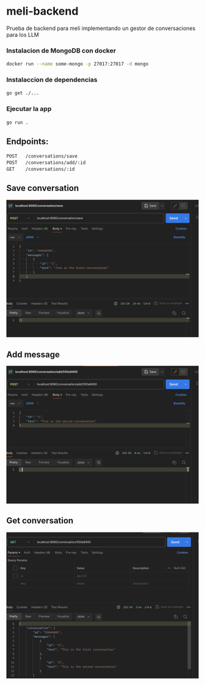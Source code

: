 # meli-backend
Prueba de backend para meli implementando un gestor de conversaciones para los LLM

### Instalacion de MongoDB con docker

``` sh
docker run --name some-mongo -p 27017:27017 -d mongo
```

### Instalaccion de dependencias
```sh
go get ./...
```

### Ejecutar la app
```sh
go run .
```

## Endpoints:
```sh
POST   /conversations/save
POST   /conversations/add/:id
GET    /conversations/:id
```

## Save conversation
![get](docs/save.png)

## Add message
![get](docs/post.png)

## Get conversation
![get](docs/get.png)